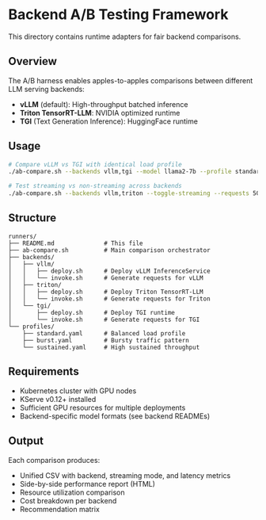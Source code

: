 # Backend A/B Testing Framework

This directory contains runtime adapters for fair backend comparisons.

## Overview

The A/B harness enables apples-to-apples comparisons between different LLM serving backends:
- **vLLM** (default): High-throughput batched inference
- **Triton TensorRT-LLM**: NVIDIA optimized runtime
- **TGI** (Text Generation Inference): HuggingFace runtime

## Usage

```bash
# Compare vLLM vs TGI with identical load profile
./ab-compare.sh --backends vllm,tgi --model llama2-7b --profile standard

# Test streaming vs non-streaming across backends
./ab-compare.sh --backends vllm,triton --toggle-streaming --requests 500
```

## Structure

```
runners/
├── README.md              # This file
├── ab-compare.sh          # Main comparison orchestrator
├── backends/
│   ├── vllm/
│   │   ├── deploy.sh      # Deploy vLLM InferenceService
│   │   └── invoke.sh      # Generate requests for vLLM
│   ├── triton/
│   │   ├── deploy.sh      # Deploy Triton TensorRT-LLM
│   │   └── invoke.sh      # Generate requests for Triton
│   └── tgi/
│       ├── deploy.sh      # Deploy TGI runtime
│       └── invoke.sh      # Generate requests for TGI
└── profiles/
    ├── standard.yaml      # Balanced load profile
    ├── burst.yaml         # Bursty traffic pattern
    └── sustained.yaml     # High sustained throughput
```

## Requirements

- Kubernetes cluster with GPU nodes
- KServe v0.12+ installed
- Sufficient GPU resources for multiple deployments
- Backend-specific model formats (see backend READMEs)

## Output

Each comparison produces:
- Unified CSV with backend, streaming mode, and latency metrics
- Side-by-side performance report (HTML)
- Resource utilization comparison
- Cost breakdown per backend
- Recommendation matrix
